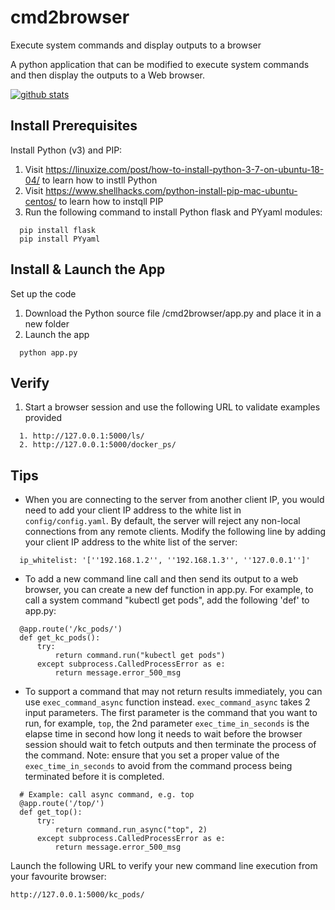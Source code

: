 # cmd2browser
Execute system commands and display outputs to a browser

A python application that can be modified to execute system commands and then display the outputs to a Web browser.

[![github stats](https://github-readme-stats.vercel.app/api?username=anuraghazra)](https://github.com/anuraghazra/github-readme-stats)

## Install Prerequisites

Install Python (v3) and PIP:
1. Visit https://linuxize.com/post/how-to-install-python-3-7-on-ubuntu-18-04/ to learn how to instll Python
1. Visit https://www.shellhacks.com/python-install-pip-mac-ubuntu-centos/ to learn how to instqll PIP
1. Run the following command to install Python flask and PYyaml modules:  

```shell
  pip install flask
  pip install PYyaml
```

## Install & Launch the App
Set up the code
1. Download the Python source file /cmd2browser/app.py and place it in a new folder
1. Launch the app
```shell
  python app.py
```

## Verify
1. Start a browser session and use the following URL to validate examples provided

```shell
  1. http://127.0.0.1:5000/ls/
  2. http://127.0.0.1:5000/docker_ps/
```

## Tips
- When you are connecting to the server from another client IP, you would need to add your client IP address to the white list in `config/config.yaml`. By default, the server will reject any non-local connections from any remote clients. Modify the following line by adding your client IP address to the white list of the server:
```shell
  ip_whitelist: '[''192.168.1.2'', ''192.168.1.3'', ''127.0.0.1'']'
```
- To add a new command line call and then send its output to a web browser, you can create a new def function in app.py. For example, to call a system command "kubectl get pods", add the following 'def' to app.py:
```shell
  @app.route('/kc_pods/')
  def get_kc_pods():
      try:
          return command.run("kubectl get pods")
      except subprocess.CalledProcessError as e:
          return message.error_500_msg
```
- To support a command that may not return results immediately, you can use `exec_command_async` function instead.
`exec_command_async` takes 2 input parameters. The first parameter is the command that you want to run, for example, `top`, the 2nd parameter `exec_time_in_seconds` is the elapse time in second how long it needs to wait before the browser session should wait to fetch outputs and then terminate the process of the command. Note: ensure that you set a proper value of the  `exec_time_in_seconds` to avoid from the command process being terminated before it is completed. 
```shell
  # Example: call async command, e.g. top
  @app.route('/top/')
  def get_top():
      try:
          return command.run_async("top", 2)
      except subprocess.CalledProcessError as e:
          return message.error_500_msg
```

Launch the following URL to verify your new command line execution from your favourite browser:
```shell
http://127.0.0.1:5000/kc_pods/
```
